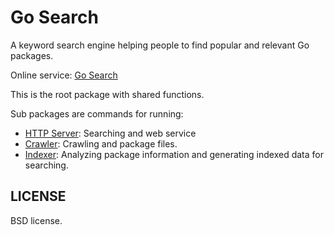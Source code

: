 Go Search
=========

A keyword search engine helping people to find popular and relevant Go packages.

Online service: [Go Search](http://go-search.org/)

This is the root package with shared functions.

Sub packages are commands for running:

* [HTTP Server](http://github.com/daviddengcn/gcse/server): Searching and web service
* [Crawler](http://github.com/daviddengcn/gcse/crawler): Crawling and package files.
* [Indexer](http://github.com/daviddengcn/gcse/indexer): Analyzing package information and generating indexed data for searching.

LICENSE
-------
BSD license.
